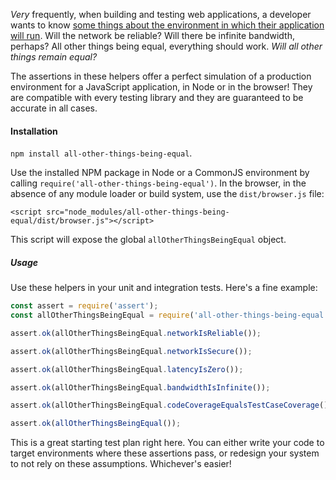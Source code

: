 *Very* frequently, when building and testing web applications, a developer wants to know [some things about the environment in which their application will run](https://en.wikipedia.org/wiki/Fallacies_of_distributed_computing). Will the network be reliable? Will there be infinite bandwidth, perhaps? All other things being equal, everything should work. *Will all other things remain equal?*

The assertions in these helpers offer a perfect simulation of a production environment for a JavaScript application, in Node or in the browser! They are compatible with every testing library and they are guaranteed to be accurate in all cases.


#### Installation

`npm install all-other-things-being-equal`.

Use the installed NPM package in Node or a CommonJS environment by calling `require('all-other-things-being-equal')`. In the browser, in the absence of any module loader or build system, use the `dist/browser.js` file:

`<script src="node_modules/all-other-things-being-equal/dist/browser.js"></script>`

This script will expose the global `allOtherThingsBeingEqual` object.

##### Usage

Use these helpers in your unit and integration tests. Here's a fine example:

```js
const assert = require('assert');
const allOtherThingsBeingEqual = require('all-other-things-being-equal');

assert.ok(allOtherThingsBeingEqual.networkIsReliable());

assert.ok(allOtherThingsBeingEqual.networkIsSecure());

assert.ok(allOtherThingsBeingEqual.latencyIsZero());

assert.ok(allOtherThingsBeingEqual.bandwidthIsInfinite());

assert.ok(allOtherThingsBeingEqual.codeCoverageEqualsTestCaseCoverage());

assert.ok(allOtherThingsBeingEqual());

```

This is a great starting test plan right here. You can either write your code to target environments where these assertions pass, or redesign your system to not rely on these assumptions. Whichever's easier!

